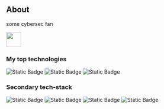 ## About 

some cybersec fan

<img src="https://media.giphy.com/media/vFKqnCdLPNOKc/giphy.gifhttps://disclaimer.org.au/media/pages/contents/marco-fusinato-desastres-invigilators-dispatch/invigilators-dispatch-four/4ee1707ddb-1676348626/gif3resized.gif" width="40" height="40" />



### My top technologies

![Static Badge](https://img.shields.io/badge/-C_language-%23A8B9CC?style=for-the-badge&logo=C&logoColor=%23A8B9CC&labelColor=%23ffffff)
![Static Badge](https://img.shields.io/badge/-Python-%233776AB?style=for-the-badge&logo=Python&logoColor=%233776AB&labelColor=%23ffffff)
![Static Badge](https://img.shields.io/badge/-Django-%23092E20?style=for-the-badge&logo=Django&logoColor=%23092E20&labelColor=%23ffffff)

### Secondary tech-stack 

![Static Badge](https://img.shields.io/badge/-Go-%2300ADD8?style=for-the-badge&logo=Go&logoColor=%2300ADD8&labelColor=%23ffffff)
![Static Badge](https://img.shields.io/badge/-JavaScript-%23F7DF1E?style=for-the-badge&logo=javascript&logoColor=%23F7DF1E&labelColor=%23000000)
![Static Badge](https://img.shields.io/badge/-HTML-%23E34F26?style=for-the-badge&logo=html5&logoColor=%23E34F26&labelColor=%23000000)
![Static Badge](https://img.shields.io/badge/-CSS-%231572B6?style=for-the-badge&logo=css3&logoColor=%231572B6&labelColor=%23000000)

